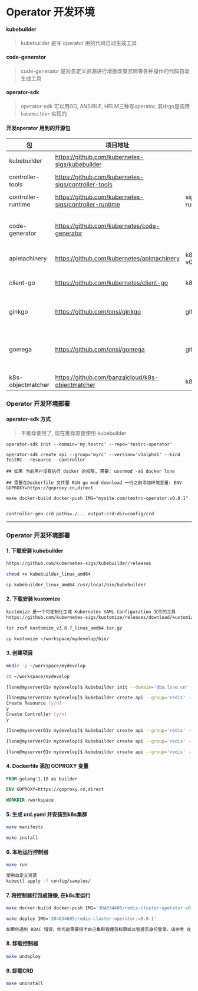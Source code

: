 # Operator 开发环境

#### kubebuilder 

> kubebuilder 是写 operator 用的代码自动生成工具

#### code-generator 

> code-generator 是对自定义资源进行增删改查监听等各种操作的代码自动生成工具
#### operator-sdk 

> operator-sdk 可以用GO, ANSIBLE, HELM三种写operator,  其中go是调用 `kubebuilder` 实现的

#### 开发operator 用到的开源包

| 包 | 项目地址 | mod 地址 |说明|
| --- | --- | --- | --- |
|  kubebuilder |  https://github.com/kubernetes-sigs/kubebuilder | | operator 开发框架|
|  controller-tools |  https://github.com/kubernetes-sigs/controller-tools | | kubebuilder 子项目|
|  controller-runtime |  https://github.com/kubernetes-sigs/controller-runtime | sigs.k8s.io/controller-runtime v0.12.2 |  kubebuilder 自动引用
|  code-generator |  https://github.com/kubernetes/code-generator | | 只能生产自定义资源的客户端, 不能生产crd文件|
| apimachinery | https://github.com/kubernetes/apimachinery | k8s.io/apimachinery v0.24.2 |  kubebuilder 自动引用
| client-go | https://github.com/kubernetes/client-go | k8s.io/client-go v0.24.2 | k8s客户端, kubebuilder 自动引用
| ginkgo | https://github.com/onsi/ginkgo | github.com/onsi/ginkgo | 测试框架,kubebuilder 自动引用
| gomega | https://github.com/onsi/gomega | github.com/onsi/gomega | 匹配器/断言库 和 ginkgo 配合使用, kubebuilder 自动引用
| k8s-objectmatcher |https://github.com/banzaicloud/k8s-objectmatcher| k8s 资源对比库


### Operator 开发环境部署

#### operator-sdk 方式

> 不推荐使用了, 现在推荐直接使用 kubebuilder

```
operator-sdk init --domain='my.testrc' --repo='testrc-operator'

operator-sdk create api --group='myrc' --version='v1alpha1' --kind TestRC --resource --controller

## 如果 当前用户没有执行 docker 的权限, 需要: usermod -aG docker lsne

## 需要在Dockerfile 文件里 RUN go mod download 一行之前添加环境变量: ENV GOPROXY=https://goproxy.cn,direct

make docker-build docker-push IMG="mysite.com/testrc-operator:v0.0.1"


controller-gen crd paths=./... output:crd:dir=config/crd
```

---
### Operator 开发环境部署

#### 1. 下载安装 kubebuilder

```sh
https://github.com/kubernetes-sigs/kubebuilder/releases

chmod +x kubebuilder_linux_amd64

cp kubebuilder_linux_amd64 /usr/local/bin/kubebuilder
```


#### 2. 下载安装 kustomize

```sh
kustomize 是一个可定制化生成 Kubernetes YAML Configuration 文件的工具
https://github.com/kubernetes-sigs/kustomize/releases/download/kustomize/v3.8.7/kustomize_v3.8.7_linux_amd64.tar.gz

tar zxvf kustomize_v3.8.7_linux_amd64.tar.gz

cp kustomize ~/workspace/mydevelop/bin/
```

#### 3. 创建项目

```sh
mkdir -p ~/workspace/mydevelop

cd ~/workspace/mydevelop

[lsne@myserver01v mydevelop]$ kubebuilder init --domain='dba.lsne.cn' --repo='redis-operator'

[lsne@myserver01v mydevelop]$ kubebuilder create api --group='redis' --version='v1beta1' --kind='RedisReplica'
Create Resource [y/n]
y
Create Controller [y/n]
y

[lsne@myserver01v mydevelop]$ kubebuilder create api --group='redis' --version='v1beta1' --kind='RedisCluster'

[lsne@myserver01v mydevelop]$ kubebuilder create api --group='redis' --version='v1beta1' --kind='RedisReplicaBackup'

[lsne@myserver01v mydevelop]$ kubebuilder create api --group='redis' --version='v1beta1' --kind='RedisClusterBackup'
```

#### 4. Dockerfile 添加 GOPROXY 变量

```dockerfile
FROM golang:1.18 as builder

ENV GOPROXY=https://goproxy.cn,direct

WORKDIR /workspace
```

#### 5. 生成 crd.yaml 并安装到k8s集群

```sh
make manifests

make install
```


#### 6. 本地运行控制器

```sh
make run

使用自定义资源
kubectl apply -f config/samples/
```


#### 7. 将控制器打包成镜像, 在k8s里运行

```sh
make docker-build docker-push IMG='304034605/redis-cluster-operator:v0.0.1'

make deploy IMG='304034605/redis-cluster-operator:v0.0.1'

如果你遇到 RBAC 错误，你可能需要授予自己集群管理员权限或以管理员身份登录。请参考 在 GKE 集群 v1.11.x 及以上版本上使用 Kubernetes RBAC 的组件依赖 可能是你的情况。
```

#### 8. 卸载控制器

```sh
make undeploy
```

#### 9. 卸载CRD

```sh
make uninstall
```